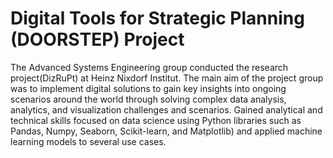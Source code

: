 # Digital Tools for Strategic Planning (DOORSTEP) Project
The Advanced Systems Engineering group conducted the research project(DizRuPt) at Heinz Nixdorf Institut. The main aim of the project group was to implement digital solutions to gain key insights into ongoing scenarios around the world through solving complex data analysis, analytics, and visualization challenges and scenarios. Gained analytical and technical skills focused on data science using Python libraries such as Pandas, Numpy, Seaborn, Scikit-learn, and Matplotlib) and applied machine learning models to several use cases.
